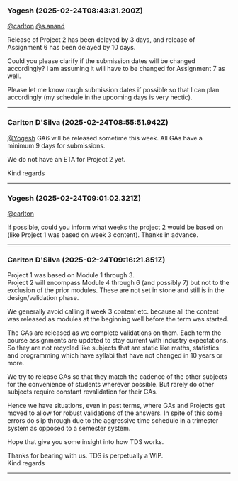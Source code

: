 ### Yogesh (2025-02-24T08:43:31.200Z)

[@carlton](/u/carlton) [@s.anand](/u/s.anand)

Release of Project 2 has been delayed by 3 days, and release of Assignment 6
has been delayed by 10 days.

Could you please clarify if the submission dates will be changed accordingly?
I am assuming it will have to be changed for Assignment 7 as well.

Please let me know rough submission dates if possible so that I can plan
accordingly (my schedule in the upcoming days is very hectic).


---
### Carlton D'Silva (2025-02-24T08:55:51.942Z)

[@Yogesh](/u/yogesh) GA6 will be released sometime this week. All GAs have a
minimum 9 days for submissions.

We do not have an ETA for Project 2 yet.

Kind regards


---
### Yogesh (2025-02-24T09:01:02.321Z)

[@carlton](/u/carlton)

If possible, could you inform what weeks the project 2 would be based on (like
Project 1 was based on week 3 content). Thanks in advance.


---
### Carlton D'Silva (2025-02-24T09:16:21.851Z)

Project 1 was based on Module 1 through 3.  
Project 2 will encompass Module 4 through 6 (and possibly 7) but not to the
exclusion of the prior modules. These are not set in stone and still is in the
design/validation phase.

We generally avoid calling it week 3 content etc. because all the content was
released as modules at the beginning well before the term was started.

The GAs are released as we complete validations on them. Each term the course
assignments are updated to stay current with industry expectations. So they
are not recycled like subjects that are static like maths, statistics and
programming which have syllabi that have not changed in 10 years or more.

We try to release GAs so that they match the cadence of the other subjects for
the convenience of students wherever possible. But rarely do other subjects
require constant revalidation for their GAs.

Hence we have situations, even in past terms, where GAs and Projects get moved
to allow for robust validations of the answers. In spite of this some errors
do slip through due to the aggressive time schedule in a trimester system as
opposed to a semester system.

Hope that give you some insight into how TDS works.

Thanks for bearing with us. TDS is perpetually a WIP.  
Kind regards


---
